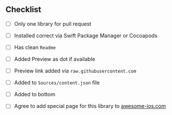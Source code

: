 ## Checklist

<!--- Go over all the following points, and put an `x` in all the boxes that apply. -->
- [ ] Only one library for pull request
- [ ] Installed correct via Swift Package Manager or Cocoapods
- [ ] Has clean `Readme`
- [ ] Added Preview as dot if available
- [ ] Preview link added via `raw.githubusercontent.com`
- [ ] Added to `Sources/content.json` file
- [ ] Added to bottom
- [ ] Agree to add special page for this library to [awesome-ios.com](https://awesome-ios.com)


